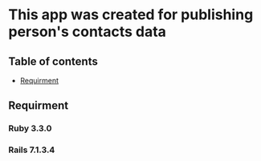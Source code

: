 # This app was created for publishing person's contacts data

## Table of contents
- [Requirment](#requirment)

## Requirment

### Ruby 3.3.0

### Rails 7.1.3.4